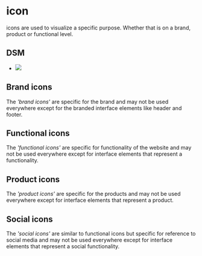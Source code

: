 <!-- @format -->
# icon
icons are used to visualize a specific purpose. Whether that is on a brand, product or functional level.

## DSM
* ![](https://ultimaker.invisionapp.com/dsm/ultimaker/ultimaker-com/asset/components/)

## Brand icons
The *'brand icons'* are specific for the brand and may not be used everywhere except for the branded interface elements
like header and footer.

## Functional icons
The *'functional icons'* are specific for functionality of the website and may not be used everywhere except for interface elements
that represent a functionality.

## Product icons
The *'product icons'* are specific for the products and may not be used everywhere except for interface elements
that represent a product.

## Social icons
The *'social icons'* are similar to functional icons but specific for reference to social media and may not be used everywhere except for interface elements
that represent a social functionality.
